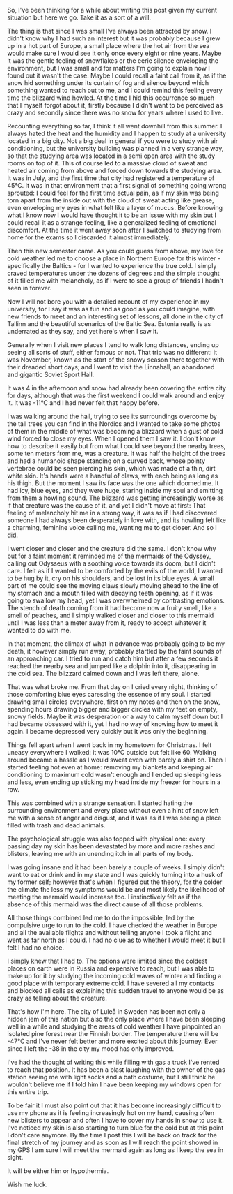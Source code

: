   
So, I've been thinking for a while about writing this post given my current situation but here we go. Take it as a sort of a will.  
The thing is that since I was small I've always been attracted by snow. I didn't know why I had such an interest but it was probably because I grew up in a hot part of Europe, a small place where the hot air from the sea would make sure I would see it only once every eight or nine years. Maybe it was the gentle feeling of snowflakes or the eerie silence enveloping the environment, but I was small and for matters I'm going to explain now I found out it wasn't the case. Maybe I could recall a faint call from it, as if the snow hid something under its curtain of fog and silence beyond which something wanted to reach out to me, and I could remind this feeling every time the blizzard wind howled. At the time I hid this occurrence so much that I myself forgot about it, firstly because I didn't want to be perceived as crazy and secondly since there was no snow for years where I used to live.  
Recounting everything so far, I think it all went downhill from this summer. I always hated the heat and the humidity and I happen to study at a university located in a big city. Not a big deal in general if you were to study with air conditioning, but the university building was planned in a very strange way, so that the studying area was located in a semi open area with the study rooms on top of it. This of course led to a massive cloud of sweat and heated air coming from above and forced down towards the studying area. It was in July, and the first time that city had registered a temperature of 45°C. It was in that environment that a first signal of something going wrong sprouted: I could feel for the first time actual pain, as if my skin was being torn apart from the inside out with the cloud of sweat acting like grease, even enveloping my eyes in what felt like a layer of mucus. Before knowing what I know now I would have thought it to be an issue with my skin but I could recall it as a strange feeling, like a generalized feeling of emotional discomfort. At the time it went away soon after I switched to studying from home for the exams so I discarded it almost immediately.  
Then this new semester came. As you could guess from above, my love for cold weather led me to choose a place in Northern Europe for this winter - specifically the Baltics - for I wanted to experience the true cold. I simply craved temperatures under the dozens of degrees and the simple thought of it filled me with melancholy, as if I were to see a group of friends I hadn't seen in forever.  
Now I will not bore you with a detailed recount of my experience in my university, for I say it was as fun and as good as you could imagine, with new friends to meet and an interesting set of lessons, all done in the city of Tallinn and the beautiful scenarios of the Baltic Sea. Estonia really is as underrated as they say, and yet here's when I saw it.  
Generally when I visit new places I tend to walk long distances, ending up seeing all sorts of stuff, either famous or not. That trip was no different: it was November, known as the start of the snowy season there together with their dreaded short days; and I went to visit the Linnahall, an abandoned and gigantic Soviet Sport Hall.  
It was 4 in the afternoon and snow had already been covering the entire city for days, although that was the first weekend I could walk around and enjoy it. It was -11°C and I had never felt that happy before.  
I was walking around the hall, trying to see its surroundings overcome by the tall trees you can find in the Nordics and I wanted to take some photos of them in the middle of what was becoming a blizzard when a gust of cold wind forced to close my eyes. When I opened them I saw it. I don't know how to describe it easily but from what I could see beyond the nearby trees, some ten meters from me, was a creature. It was half the height of the trees and had a humanoid shape standing on a curved back, whose pointy vertebrae could be seen piercing his skin, which was made of a thin, dirt white skin. It's hands were a handful of claws, with each being as long as his thigh. But the moment I saw its face was the one which doomed me. It had icy, blue eyes, and they were huge, staring inside my soul and emitting from them a howling sound. The blizzard was getting increasingly worse as if that creature was the cause of it, and yet I didn't move at first: That feeling of melancholy hit me in a strong way, it was as if I had discovered someone I had always been desperately in love with, and its howling felt like a charming, feminine voice calling me, wanting me to get closer. And so I did.  
I went closer and closer and the creature did the same. I don't know why but for a faint moment it reminded me of the mermaids of the Odyssey, calling out Odysseus with a soothing voice towards its doom, but I didn't care. I felt as if I wanted to be comforted by the evils of the world, I wanted to be hug by it, cry on his shoulders, and be lost in its blue eyes. A small part of me could see the moving claws slowly moving ahead to the line of my stomach and a mouth filled with decaying teeth opening, as if it was going to swallow my head, yet I was overwhelmed by contrasting emotions. The stench of death coming from it had become now a fruity smell, like a smell of peaches, and I simply walked closer and closer to this mermaid until I was less than a meter away from it, ready to accept whatever it wanted to do with me.  
In that moment, the climax of what in advance was probably going to be my death, it however simply run away, probably startled by the faint sounds of an approaching car. I tried to run and catch him but after a few seconds it reached the nearby sea and jumped like a dolphin into it, disappearing in the cold sea. The blizzard calmed down and I was left there, alone.  
That was what broke me. From that day on I cried every night, thinking of those comforting blue eyes caressing the essence of my soul. I started drawing small circles everywhere, first on my notes and then on the snow, spending hours drawing bigger and bigger circles with my feet on empty, snowy fields. Maybe it was desperation or a way to calm myself down but I had became obsessed with it, yet I had no way of knowing how to meet it again. I became depressed very quickly but it was only the beginning.  
Things fell apart when I went back in my hometown for Christmas. I felt uneasy everywhere I walked: it was 10°C outside but felt like 60. Walking around became a hassle as I would sweat even with barely a shirt on. Then I started feeling hot even at home: removing my blankets and keeping air conditioning to maximum cold wasn't enough and I ended up sleeping less and less, even ending up sticking my head inside my freezer for hours in a row.  
This was combined with a strange sensation. I started hating the surrounding environment and every place without even a hint of snow left me with a sense of anger and disgust, and it was as if I was seeing a place filled with trash and dead animals.  
The psychological struggle was also topped with physical one: every passing day my skin has been devastated by more and more rashes and blisters, leaving me with an unending itch in all parts of my body.  
I was going insane and it had been barely a couple of weeks. I simply didn't want to eat or drink and in my state and I was quickly turning into a husk of my former self; however that's when I figured out the theory, for the colder the climate the less my symptoms would be and most likely the likelihood of meeting the mermaid would increase too. I instinctively felt as if the absence of this mermaid was the direct cause of all those problems.  
All those things combined led me to do the impossible, led by the compulsive urge to run to the cold. I have checked the weather in Europe and all the available flights and without telling anyone I took a flight and went as far north as I could. I had no clue as to whether I would meet it but I felt I had no choice.  
I simply knew that I had to. The options were limited since the coldest places on earth were in Russia and expensive to reach, but I was able to make up for it by studying the incoming cold waves of winter and finding a good place with temporary extreme cold. I have severed all my contacts and blocked all calls as explaining this sudden travel to anyone would be as crazy as telling about the creature.  
That's how I'm here. The city of Luleå in Sweden has been not only a hidden jem of this nation but also the only place where I have been sleeping well in a while and studying the areas of cold weather I have pinpointed an isolated pine forest near the Finnish border. The temperature there will be -47°C and I've never felt better and more excited about this journey. Ever since I left the -38 in the city my mood has only improved.  
I've had the thought of writing this while filling with gas a truck I've rented to reach that position. It has been a blast laughing with the owner of the gas station seeing me with light socks and a bath costume, but I still think he wouldn't believe me if I told him I have been keeping my windows open for this entire trip.  
To be fair it I must also point out that it has become increasingly difficult to use my phone as it is feeling increasingly hot on my hand, causing often new blisters to appear and often I have to cover my hands in snow to use it. I've noticed my skin is also starting to turn blue for the cold but at this point I don't care anymore. By the time I post this I will be back on track for the final stretch of my journey and as soon as I will reach the point showed in my GPS I am sure I will meet the mermaid again as long as I keep the sea in sight.  
It will be either him or hypothermia.  
Wish me luck. 